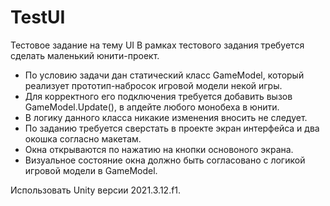 # TestUI
Тестовое задание на тему UI
В рамках тестового задания требуется сделать маленький юнити-проект. 
* По условию задачи дан статический класс GameModel, который реализует прототип-набросок игровой модели некой игры. 
* Для корректного его подключения требуется добавить вызов GameModel.Update(), в апдейте любого монобеха в юнити. 
* В логику данного класса никакие изменения вносить не следует. 
* По заданию требуется сверстать в проекте экран интерфейса и два окошка согласно макетам. 
* Окна открываются по нажатию на кнопки основоного экрана. 
* Визуальное состояние окна должно быть согласовано с логикой игровой модели в GameModel.

Использовать Unity версии 2021.3.12.f1.